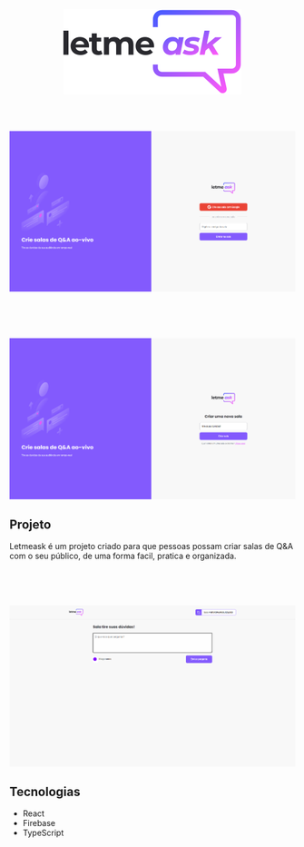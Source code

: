 <p align="center">
   <img  src="src/assets/images/logo.svg">  
</p>
</br></br>
<p align="center">
   <img  src="src/assets/images/room1.png">  
</p>
</br></br></br>

<p align="center">
   <img src="src/assets/images/room2.png">  
</p>


<h2>Projeto</h2>
<p>Letmeask é um projeto criado para que pessoas possam criar salas de Q&A com o seu público, de uma forma facil, pratica e organizada.</p>
</br></br></br>


<p align="center">
   <img src="src/assets/images/room3.png">  
</p>


<h2>Tecnologias</h2>
<ul>
   <li>React</li>
   <li>Firebase</li>
   <li>TypeScript</li>
</ul>
